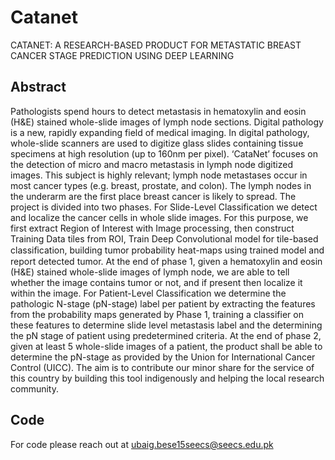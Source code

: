 # Catanet
CATANET: A RESEARCH-BASED PRODUCT FOR METASTATIC BREAST CANCER STAGE PREDICTION USING DEEP LEARNING

## Abstract 

Pathologists spend hours to detect metastasis in hematoxylin and eosin (H&E) stained whole-slide images of lymph node sections. Digital pathology is a new, rapidly expanding field of medical imaging. In digital pathology, whole-slide scanners are used to digitize glass slides containing tissue specimens at high resolution (up to 160nm per pixel).
‘CataNet’ focuses on the detection of micro and macro metastasis in lymph node digitized images. This subject is highly relevant; lymph node metastases occur in most cancer types (e.g. breast, prostate, and colon). The lymph nodes in the underarm are the first place breast cancer is likely to spread. The project is divided into two phases.
For Slide-Level Classification we detect and localize the cancer cells in whole slide images. For this purpose, we first extract Region of Interest with Image processing, then construct Training Data tiles from ROI, Train Deep Convolutional model for tile-based classiﬁcation, building tumor probability heat-maps using trained model and report detected tumor. At the end of phase 1, given a hematoxylin and eosin (H&E) stained whole-slide images of lymph node, we are able to tell whether the image contains tumor or not, and if present then localize it within the image.
For Patient-Level Classification we determine the pathologic N-stage (pN-stage) label per patient by extracting the features from the probability maps generated by Phase 1, training a classifier on these features to determine slide level metastasis label and the determining the pN stage of patient using predetermined criteria. At the end of phase 2, given at least 5 whole-slide images of a patient, the product shall be able to determine the pN-stage as provided by the Union for International Cancer Control (UICC).
The aim is to contribute our minor share for the service of this country by building this tool indigenously and helping the local research community.

## Code
For code please reach out at ubaig.bese15seecs@seecs.edu.pk
